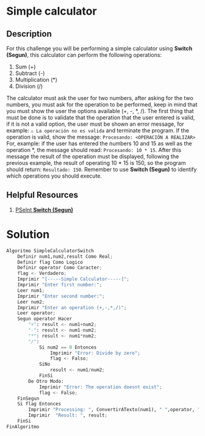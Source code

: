 # Simple calculator

## Description

For this challenge you will be performing a simple calculator using **Switch (Segun)**, this calculator can perform the following operations:

1. Sum (+)
2. Subtract (-)
3. Multiplication (\*)
4. Division (/)

The calculator must ask the user for two numbers, after asking for the two numbers, you must ask for the operation to be performed, keep in mind that you must show the user the options available (+, -, \*, /). The first thing that must be done is to validate that the operation that the user entered is valid, if it is not a valid option, the user must be shown an error message, for example: `⚠️ La operación no es valida` and terminate the program. If the operation is valid, show the message: `Procesando: <OPERACIÓN A REALIZAR>` For, example: if the user has entered the numbers 10 and 15 as well as the operation \*, the message should read: `Procesando: 10 * 15`. After this message the result of the operation must be displayed, following the previous example, the result of operating 10 \* 15 is 150, so the program should return: `Resultado: 150`. Remember to use **Switch (Segun)** to identify which operations you should execute.

## Helpful Resources

1. [PSeInt **Switch (Segun)**](https://www.youtube.com/watch?v=3UOlwCsDOjU)

# Solution
```python
Algoritmo SimpleCalculatorSwitch
	Definir num1,num2,result Como Real;
	Definir flag Como Logico
	Definir operator Como Caracter;
	flag <- Verdadero;
	Imprimir "[-----Simple Calculator-----]";
	Imprimir "Enter first number:";
	Leer num1;
	Imprimir "Enter second number:";
	Leer num2;
	Imprimir "Enter an operation (+,-,*,/)";
	Leer operator;
	Segun operator Hacer
		"+": result <- num1+num2;
		"-": result <- num1-num2;
		"*": result <- num1*num2;
		"/":
			Si num2 == 0 Entonces
				Imprimir "Error: Divide by zero";
				flag <- Falso;
			SiNo
				result <- num1/num2;
			FinSi
		De Otro Modo:
			Imprimir "Error: The operation doesnt exist";
			flag <- Falso;
	FinSegun
	Si flag Entonces
		Imprimir "Processing: ", ConvertirATexto(num1), " ",operator, " ", ConvertirATexto(num2);
		Imprimir  "Result: ", result;
	FinSi
FinAlgoritmo
```